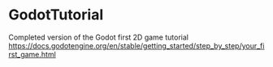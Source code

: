 # GodotTutorial
Completed version of the Godot first 2D game tutorial https://docs.godotengine.org/en/stable/getting_started/step_by_step/your_first_game.html
